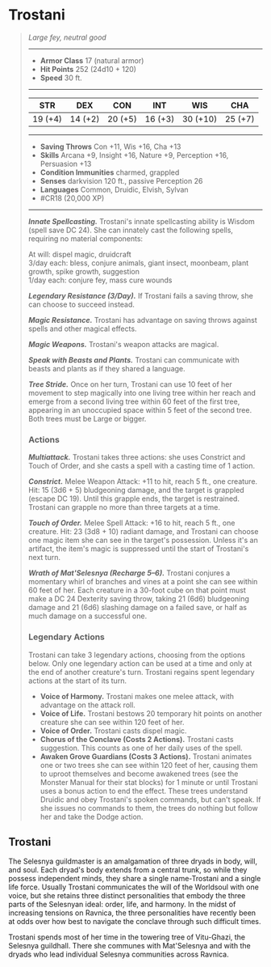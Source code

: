 # Trostani
>*Large fey, neutral good*
>___
>- **Armor Class** 17 (natural armor)
>- **Hit Points** 252 (24d10 + 120)
>- **Speed** 30 ft.
>___
>|STR|DEX|CON|INT|WIS|CHA|
>|:---:|:---:|:---:|:---:|:---:|:---:|
>|19 (+4)|14 (+2)|20 (+5)|16 (+3)|30 (+10)|25 (+7)|
>___
>- **Saving Throws** Con +11, Wis +16, Cha +13
>- **Skills** Arcana +9, Insight +16, Nature +9, Perception +16, Persuasion +13
>- **Condition Immunities** charmed, grappled
>- **Senses** darkvision 120 ft., passive Perception 26
>- **Languages** Common, Druidic, Elvish, Sylvan
>- #CR18 (20,000 XP)
>___
>***Innate Spellcasting.*** Trostani's innate spellcasting ability is Wisdom (spell save DC 24). She can innately cast the following spells, requiring no material components:  
>
>At will: dispel magic, druidcraft  
>3/day each: bless, conjure animals, giant insect, moonbeam, plant growth, spike growth, suggestion  
>1/day each: conjure fey, mass cure wounds  
>
>
>***Legendary Resistance (3/Day).*** If Trostani fails a saving throw, she can choose to succeed instead.  
>
>***Magic Resistance.*** Trostani has advantage on saving throws against spells and other magical effects.  
>
>***Magic Weapons.*** Trostani's weapon attacks are magical.  
>
>***Speak with Beasts and Plants.*** Trostani can communicate with beasts and plants as if they shared a language.  
>
>***Tree Stride.*** Once on her turn, Trostani can use 10 feet of her movement to step magically into one living tree within her reach and emerge from a second living tree within 60 feet of the first tree, appearing in an unoccupied space within 5 feet of the second tree. Both trees must be Large or bigger.  
>
>### Actions
>***Multiattack.*** Trostani takes three actions: she uses Constrict and Touch of Order, and she casts a spell with a casting time of 1 action.  
>
>***Constrict.*** Melee Weapon Attack: +11 to hit, reach 5 ft., one creature. Hit: 15 (3d6 + 5) bludgeoning damage, and the target is grappled (escape DC 19). Until this grapple ends, the target is restrained. Trostani can grapple no more than three targets at a time.  
>
>***Touch of Order.*** Melee Spell Attack: +16 to hit, reach 5 ft., one creature. Hit: 23 (3d8 + 10) radiant damage, and Trostani can choose one magic item she can see in the target's possession. Unless it's an artifact, the item's magic is suppressed until the start of Trostani's next turn.  
>
>***Wrath of Mat'Selesnya (Recharge 5–6).*** Trostani conjures a momentary whirl of branches and vines at a point she can see within 60 feet of her. Each creature in a 30-foot cube on that point must make a DC 24 Dexterity saving throw, taking 21 (6d6) bludgeoning damage and 21 (6d6) slashing damage on a failed save, or half as much damage on a successful one.  
>
>### Legendary Actions
>Trostani can take 3 legendary actions, choosing from the options below. Only one legendary action can be used at a time and only at the end of another creature's turn. Trostani regains spent legendary actions at the start of its turn.
>
>- **Voice of Harmony.** Trostani makes one melee attack, with advantage on the attack roll.
>- **Voice of Life.** Trostani bestows 20 temporary hit points on another creature she can see within 120 feet of her.
>- **Voice of Order.** Trostani casts dispel magic.
>- **Chorus of the Conclave (Costs 2 Actions).** Trostani casts suggestion. This counts as one of her daily uses of the spell.
>- **Awaken Grove Guardians (Costs 3 Actions).** Trostani animates one or two trees she can see within 120 feet of her, causing them to uproot themselves and become awakened trees (see the Monster Manual for their stat blocks) for 1 minute or until Trostani uses a bonus action to end the effect. These trees understand Druidic and obey Trostani's spoken commands, but can't speak. If she issues no commands to them, the trees do nothing but follow her and take the Dodge action.

## Trostani

The Selesnya guildmaster is an amalgamation of three dryads in body, will, and soul. Each dryad's body extends from a central trunk, so while they possess independent minds, they share a single name-Trostani and a single life force. Usually Trostani communicates the will of the Worldsoul with one voice, but she retains three distinct personalities that embody the three parts of the Selesnyan ideal: order, life, and harmony. In the midst of increasing tensions on Ravnica, the three personalities have recently been at odds over how best to navigate the conclave through such difficult times.

Trostani spends most of her time in the towering tree of Vitu-Ghazi, the Selesnya guildhall. There she communes with Mat'Selesnya and with the dryads who lead individual Selesnya communities across Ravnica.